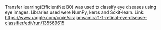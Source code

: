 Transfer learning(EfficientNet B0) was used to classify eye diseases using eye images. Libraries used were NumPy, keras and Sckit-learn.
Link:
https://www.kaggle.com/code/sirajamsamira/1-1-retinal-eye-disease-classifier/edit/run/135569615
